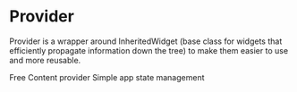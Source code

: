 # Provider

Provider is a wrapper around InheritedWidget (base class for widgets that efficiently propagate information down the tree) to make them easier to use and more reusable.

<ResourceGroupTitle>Free Content</ResourceGroupTitle>
<BadgeLink colorScheme='blue' badgeText='Official Library' href='https://pub.dev/packages/provider'>provider</BadgeLink>
<BadgeLink colorScheme='blue' badgeText='Official Docs' href='https://docs.flutter.dev/development/data-and-backend/state-mgmt/simple'>Simple app state management</BadgeLink>
